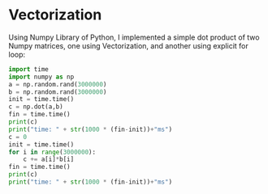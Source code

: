 # Vectorization
Using Numpy Library of Python, I implemented a simple dot product of two Numpy matrices, one using Vectorization, and another using explicit for loop:
```python
import time
import numpy as np
a = np.random.rand(3000000)
b = np.random.rand(3000000)
init = time.time()
c = np.dot(a,b)
fin = time.time()
print(c)
print("time: " + str(1000 * (fin-init))+"ms")
c = 0
init = time.time()
for i in range(3000000):
    c += a[i]*b[i]
fin = time.time()
print(c)
print("time: " + str(1000 * (fin-init))+"ms")
```
